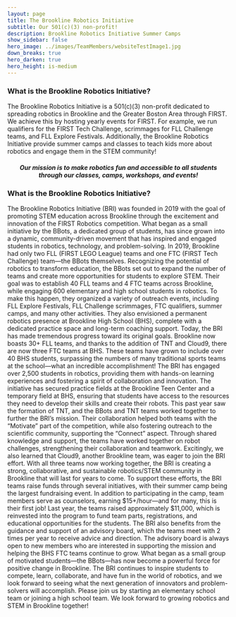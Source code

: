 ```yaml
---
layout: page
title: The Brookline Robotics Initiative 
subtitle: Our 501(c)(3) non-profit!
description: Brookline Robotics Initiative Summer Camps
show_sidebar: false
hero_image: ../images/TeamMembers/websiteTestImage1.jpg
down_breaks: true
hero_darken: true
hero_height: is-medium
---
```


<div class="center">
<h3><b>What is the Brookline Robotics Initiative?</b></h3>
<p>
The Brookline Robotics Initiative is a 501(c)(3) non-profit dedicated to spreading robotics in Brookline and the Greater Boston Area through FIRST. We achieve this by hosting yearly events for FIRST. For example, we run qualifiers for the FIRST Tech Challenge, scrimmages for FLL Challenge teams, and FLL Explore Festivals. Additionally, the Brookline Robotics Initiative provide summer camps and classes to teach kids more about robotics and engage them in the STEM community!
</p>

<h5><center><b>
Our mission is to make robotics fun and accessible to all students through our classes, camps, workshops, and events! </b></center></h5>

<div class="center">
    <p>
<h3><b>What is the Brookline Robotics Initiative?</b></h3>
The Brookline Robotics Initiative (BRI) was founded in 2019 with the goal of promoting STEM education across Brookline through the excitement and innovation of the FIRST Robotics competition. What began as a small initiative by the BBots, a dedicated group of students, has since grown into a dynamic, community-driven movement that has inspired and engaged students in robotics, technology, and problem-solving.
In 2019, Brookline had only two FLL (FIRST LEGO League) teams and one FTC (FIRST Tech Challenge) team—the BBots themselves. Recognizing the potential of robotics to transform education, the BBots set out to expand the number of teams and create more opportunities for students to explore STEM. Their goal was to establish 40 FLL teams and 4 FTC teams across Brookline, while engaging 600 elementary and high school students in robotics. To make this happen, they organized a variety of outreach events, including FLL Explore Festivals, FLL Challenge scrimmages, FTC qualifiers, summer camps, and many other activities. They also envisioned a permanent robotics presence at Brookline High School (BHS), complete with a dedicated practice space and long-term coaching support.
Today, the BRI has made tremendous progress toward its original goals. Brookline now boasts 30+ FLL teams, and thanks to the addition of TNT and Cloud9, there are now three FTC teams at BHS. These teams have grown to include over 40 BHS students, surpassing the numbers of many traditional sports teams at the school—what an incredible accomplishment!
The BRI has engaged over 2,500 students in robotics, providing them with hands-on learning experiences and fostering a spirit of collaboration and innovation. The initiative has secured practice fields at the Brookline Teen Center and a temporary field at BHS, ensuring that students have access to the resources they need to develop their skills and create their robots.
This past year saw the formation of TNT, and the BBots and TNT teams worked together to further the BRI’s mission. Their collaboration helped both teams with the “Motivate” part of the competition, while also fostering outreach to the scientific community, supporting the “Connect” aspect. Through shared knowledge and support, the teams have worked together on robot challenges, strengthening their collaboration and teamwork.
Excitingly, we also learned that Cloud9, another Brookline team, was eager to join the BRI effort. With all three teams now working together, the BRI is creating a strong, collaborative, and sustainable robotics/STEM community in Brookline that will last for years to come.
To support these efforts, the BRI teams raise funds through several initiatives, with their summer camp being the largest fundraising event. In addition to participating in the camp, team members serve as counselors, earning $15+/hour—and for many, this is their first job! Last year, the teams raised approximately $11,000, which is reinvested into the program to fund team parts, registrations, and educational opportunities for the students.
The BRI also benefits from the guidance and support of an advisory board, which the teams meet with 2 times per year to receive advice and direction. The advisory board is always open to new members who are interested in supporting the mission and helping the BHS FTC teams continue to grow.
What began as a small group of motivated students—the BBots—has now become a powerful force for positive change in Brookline. The BRI continues to inspire students to compete, learn, collaborate, and have fun in the world of robotics, and we look forward to seeing what the next generation of innovators and problem-solvers will accomplish.
Please join us by starting an elementary school team or joining a high school team.  We look forward to growing robotics and STEM in Brookline together!​

</p>
</div>

